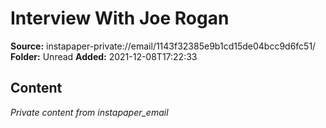 # Interview With Joe Rogan

**Source:** instapaper-private://email/1143f32385e9b1cd15de04bcc9d6fc51/
**Folder:** Unread
**Added:** 2021-12-08T17:22:33




## Content
*Private content from instapaper_email*
